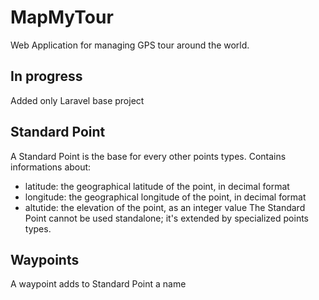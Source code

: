 # MapMyTour
Web Application for managing GPS tour around the world.

## In progress
Added only Laravel base project

## Standard Point
A Standard Point is the base for every other points types. Contains informations about:
- latitude: the geographical latitude of the point, in decimal format
- longitude: the geographical longitude of the point, in decimal format
- altutide: the elevation of the point, as an integer value
The Standard Point cannot be used standalone; it's extended by specialized points types.

## Waypoints
A waypoint adds to Standard Point a name
